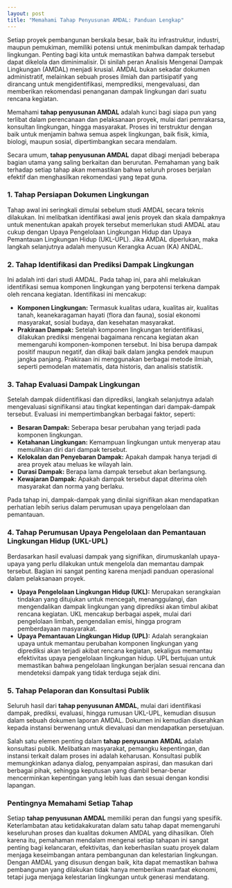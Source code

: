 ```yaml
---
layout: post
title: "Memahami Tahap Penyusunan AMDAL: Panduan Lengkap"
---
```


Setiap proyek pembangunan berskala besar, baik itu infrastruktur, industri, maupun pemukiman, memiliki potensi untuk menimbulkan dampak terhadap lingkungan. Penting bagi kita untuk memastikan bahwa dampak tersebut dapat dikelola dan diminimalisir. Di sinilah peran Analisis Mengenai Dampak Lingkungan (AMDAL) menjadi krusial. AMDAL bukan sekadar dokumen administratif, melainkan sebuah proses ilmiah dan partisipatif yang dirancang untuk mengidentifikasi, memprediksi, mengevaluasi, dan memberikan rekomendasi penanganan dampak lingkungan dari suatu rencana kegiatan.

Memahami **tahap penyusunan AMDAL** adalah kunci bagi siapa pun yang terlibat dalam perencanaan dan pelaksanaan proyek, mulai dari pemrakarsa, konsultan lingkungan, hingga masyarakat. Proses ini terstruktur dengan baik untuk menjamin bahwa semua aspek lingkungan, baik fisik, kimia, biologi, maupun sosial, dipertimbangkan secara mendalam.

Secara umum, **tahap penyusunan AMDAL** dapat dibagi menjadi beberapa bagian utama yang saling berkaitan dan berurutan. Pemahaman yang baik terhadap setiap tahap akan memastikan bahwa seluruh proses berjalan efektif dan menghasilkan rekomendasi yang tepat guna.

### 1. Tahap Persiapan Dokumen Lingkungan

Tahap awal ini seringkali dimulai sebelum studi AMDAL secara teknis dilakukan. Ini melibatkan identifikasi awal jenis proyek dan skala dampaknya untuk menentukan apakah proyek tersebut memerlukan studi AMDAL atau cukup dengan Upaya Pengelolaan Lingkungan Hidup dan Upaya Pemantauan Lingkungan Hidup (UKL-UPL). Jika AMDAL diperlukan, maka langkah selanjutnya adalah menyusun Kerangka Acuan (KA) ANDAL.

### 2. Tahap Identifikasi dan Prediksi Dampak Lingkungan

Ini adalah inti dari studi AMDAL. Pada tahap ini, para ahli melakukan identifikasi semua komponen lingkungan yang berpotensi terkena dampak oleh rencana kegiatan. Identifikasi ini mencakup:

*   **Komponen Lingkungan:** Termasuk kualitas udara, kualitas air, kualitas tanah, keanekaragaman hayati (flora dan fauna), sosial ekonomi masyarakat, sosial budaya, dan kesehatan masyarakat.
*   **Prakiraan Dampak:** Setelah komponen lingkungan teridentifikasi, dilakukan prediksi mengenai bagaimana rencana kegiatan akan memengaruhi komponen-komponen tersebut. Ini bisa berupa dampak positif maupun negatif, dan dikaji baik dalam jangka pendek maupun jangka panjang. Prakiraan ini menggunakan berbagai metode ilmiah, seperti pemodelan matematis, data historis, dan analisis statistik.

### 3. Tahap Evaluasi Dampak Lingkungan

Setelah dampak diidentifikasi dan diprediksi, langkah selanjutnya adalah mengevaluasi signifikansi atau tingkat kepentingan dari dampak-dampak tersebut. Evaluasi ini mempertimbangkan berbagai faktor, seperti:

*   **Besaran Dampak:** Seberapa besar perubahan yang terjadi pada komponen lingkungan.
*   **Ketahanan Lingkungan:** Kemampuan lingkungan untuk menyerap atau memulihkan diri dari dampak tersebut.
*   **Kelokalan dan Penyebaran Dampak:** Apakah dampak hanya terjadi di area proyek atau meluas ke wilayah lain.
*   **Durasi Dampak:** Berapa lama dampak tersebut akan berlangsung.
*   **Kewajaran Dampak:** Apakah dampak tersebut dapat diterima oleh masyarakat dan norma yang berlaku.

Pada tahap ini, dampak-dampak yang dinilai signifikan akan mendapatkan perhatian lebih serius dalam perumusan upaya pengelolaan dan pemantauan.

### 4. Tahap Perumusan Upaya Pengelolaan dan Pemantauan Lingkungan Hidup (UKL-UPL)

Berdasarkan hasil evaluasi dampak yang signifikan, dirumuskanlah upaya-upaya yang perlu dilakukan untuk mengelola dan memantau dampak tersebut. Bagian ini sangat penting karena menjadi panduan operasional dalam pelaksanaan proyek.

*   **Upaya Pengelolaan Lingkungan Hidup (UKL):** Merupakan serangkaian tindakan yang ditujukan untuk mencegah, menanggulangi, dan mengendalikan dampak lingkungan yang diprediksi akan timbul akibat rencana kegiatan. UKL mencakup berbagai aspek, mulai dari pengelolaan limbah, pengendalian emisi, hingga program pemberdayaan masyarakat.
*   **Upaya Pemantauan Lingkungan Hidup (UPL):** Adalah serangkaian upaya untuk memantau perubahan komponen lingkungan yang diprediksi akan terjadi akibat rencana kegiatan, sekaligus memantau efektivitas upaya pengelolaan lingkungan hidup. UPL bertujuan untuk memastikan bahwa pengelolaan lingkungan berjalan sesuai rencana dan mendeteksi dampak yang tidak terduga sejak dini.

### 5. Tahap Pelaporan dan Konsultasi Publik

Seluruh hasil dari **tahap penyusunan AMDAL**, mulai dari identifikasi dampak, prediksi, evaluasi, hingga rumusan UKL-UPL, kemudian disusun dalam sebuah dokumen laporan AMDAL. Dokumen ini kemudian diserahkan kepada instansi berwenang untuk dievaluasi dan mendapatkan persetujuan.

Salah satu elemen penting dalam **tahap penyusunan AMDAL** adalah konsultasi publik. Melibatkan masyarakat, pemangku kepentingan, dan instansi terkait dalam proses ini adalah keharusan. Konsultasi publik memungkinkan adanya dialog, penyampaian aspirasi, dan masukan dari berbagai pihak, sehingga keputusan yang diambil benar-benar mencerminkan kepentingan yang lebih luas dan sesuai dengan kondisi lapangan.

### Pentingnya Memahami Setiap Tahap

Setiap **tahap penyusunan AMDAL** memiliki peran dan fungsi yang spesifik. Keterlambatan atau ketidakakuratan dalam satu tahap dapat memengaruhi keseluruhan proses dan kualitas dokumen AMDAL yang dihasilkan. Oleh karena itu, pemahaman mendalam mengenai setiap tahapan ini sangat penting bagi kelancaran, efektivitas, dan keberhasilan suatu proyek dalam menjaga keseimbangan antara pembangunan dan kelestarian lingkungan. Dengan AMDAL yang disusun dengan baik, kita dapat memastikan bahwa pembangunan yang dilakukan tidak hanya memberikan manfaat ekonomi, tetapi juga menjaga kelestarian lingkungan untuk generasi mendatang.
